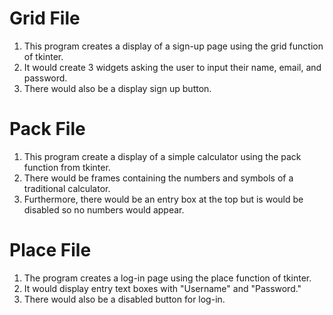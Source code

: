 # Grid File
1. This program creates a display of a sign-up page using the grid function of tkinter.
2. It would create 3 widgets asking the user to input their name, email, and password.
3. There would also be a display sign up button.

# Pack File
1. This program create a display of a simple calculator using the pack function from tkinter.
2. There would be frames containing the numbers and symbols of a traditional calculator.
3. Furthermore, there would be an entry box at the top but is would be disabled so no numbers would appear.

# Place File
1. The program creates a log-in page using the place function of tkinter.
2. It would display entry text boxes with "Username" and "Password."
3. There would also be a disabled button for log-in.
